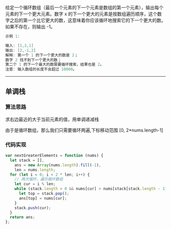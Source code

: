 给定一个循环数组（最后一个元素的下一个元素是数组的第一个元素），输出每个元素的下一个更大元素。数字 x 的下一个更大的元素是按数组遍历顺序，这个数字之后的第一个比它更大的数，这意味着你应该循环地搜索它的下一个更大的数。如果不存在，则输出 -1。

```cpp
示例 1:

输入: [1,2,1]
输出: [2,-1,2]
解释: 第一个 1 的下一个更大的数是 2；
数字 2 找不到下一个更大的数；
第二个 1 的下一个最大的数需要循环搜索，结果也是 2。
注意: 输入数组的长度不会超过 10000。

```

---

## 单调栈

### 算法思路

求右边最近的大于当前元素的值，用单调递减栈

由于是循环数组，那么我们只需要循环两遍,下标移动范围 [0, 2*nums.length-1]

### 代码实现

```javascript
var nextGreaterElements = function (nums) {
  let stack = [],
    ans = new Array(nums.length).fill(-1),
    len = nums.length;
  for (let i = 0; i < 2 * len; i++) {
    // 两次循环，遍历循环数组
    let cur = i % len;
    while (stack.length > 0 && nums[cur] > nums[stack[stack.length - 1]]) {
      let top = stack.pop();
      ans[top] = nums[cur];
    }
    stack.push(cur);
  }
  return ans;
};
```
